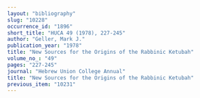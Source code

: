 ```yaml
---
layout: "bibliography"
slug: "10228"
occurrence_id: "1896"
short_title: "HUCA 49 (1978), 227-245"
author: "Geller, Mark J."
publication_year: "1978"
title: "New Sources for the Origins of the Rabbinic Ketubah"
volume_no_: "49"
pages: "227-245"
journal: "Hebrew Union College Annual"
title: "New Sources for the Origins of the Rabbinic Ketubah"
previous_item: "10231"
---
```

